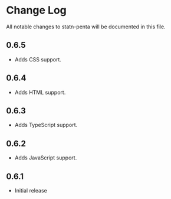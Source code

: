 # Change Log

All notable changes to statn-penta will be documented in this file.

## 0.6.5

- Adds CSS support.

## 0.6.4

- Adds HTML support.

## 0.6.3

- Adds TypeScript support.

## 0.6.2

- Adds JavaScript support.

## 0.6.1

- Initial release
